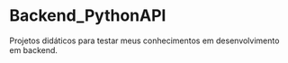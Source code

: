 # Backend_PythonAPI
Projetos didáticos para testar meus conhecimentos em desenvolvimento em backend. 

